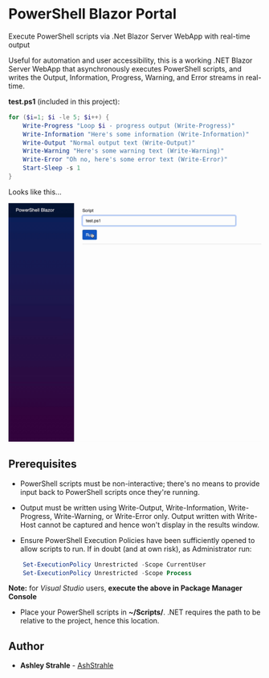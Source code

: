 # PowerShell Blazor Portal

Execute PowerShell scripts via .Net Blazor Server WebApp with real-time output

Useful for automation and user accessibility, this is a working .NET Blazor Server WebApp that asynchronously executes PowerShell scripts, and writes the Output, Information, Progress, Warning, and Error streams in real-time.

**test.ps1** (included in this project):
```powershell
for ($i=1; $i -le 5; $i++) {
    Write-Progress "Loop $i - progress output (Write-Progress)"
    Write-Information "Here's some information (Write-Information)"
    Write-Output "Normal output text (Write-Output)"
    Write-Warning "Here's some warning text (Write-Warning)"
    Write-Error "Oh no, here's some error text (Write-Error)"
    Start-Sleep -s 1
}
```
Looks like this...

![Results](Results.gif)

## Prerequisites

* PowerShell scripts must be non-interactive; there's no means to provide input back to PowerShell scripts once they're running.

* Output must be written using Write-Output, Write-Information, Write-Progress, Write-Warning, or Write-Error only. Output written with Write-Host cannot be captured and hence won't display in the results window.

* Ensure PowerShell Execution Policies have been sufficiently opened to allow scripts to run. If in doubt (and at own risk), as Administrator run:
```powershell
    Set-ExecutionPolicy Unrestricted -Scope CurrentUser
    Set-ExecutionPolicy Unrestricted -Scope Process
```
**Note:** for *Visual Studio* users, **execute the above in Package Manager Console**
    
* Place your PowerShell scripts in **~/Scripts/**. .NET requires the path to be relative to the project, hence this location.

## Author

* **Ashley Strahle** - [AshStrahle](https://github.com/AshStrahle)
